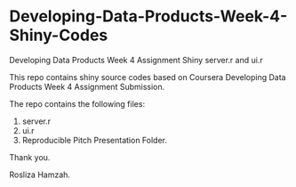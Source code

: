 # Developing-Data-Products-Week-4-Shiny-Codes
Developing Data Products Week 4 Assignment Shiny server.r and ui.r  

This repo contains shiny source codes based on Coursera Developing Data Products Week 4 Assignment Submission.

The repo contains the following files:

1. server.r
2. ui.r
3. Reproducible Pitch Presentation Folder.

Thank you.

Rosliza Hamzah.
